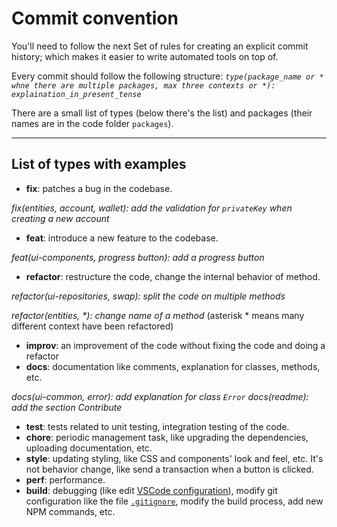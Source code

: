 # Commit convention

You'll need to follow the next Set of rules for creating an explicit commit history; which makes it easier to write automated tools on top of.

Every commit should follow the following structure:
_`type(package_name or * whne there are multiple packages, max three contexts or *): explaination_in_present_tense`_

There are a small list of types (below there's the list) and packages (their names are in the code folder `packages`).

---

## List of types with examples

- **fix**: patches a bug in the codebase.

_fix(entities, account, wallet): add the validation for `privateKey` when creating a new account_

- **feat**: introduce a new feature to the codebase.

_feat(ui-components, progress button): add a progress button_

- **refactor**: restructure the code, change the internal behavior of method.

_refactor(ui-repositories, swap): split the code on multiple methods_

_refactor(entities, *): change name of a method_ (asterisk * means many different context have been refactored)

- **improv**: an improvement of the code without fixing the code and doing a refactor
- **docs**: documentation like comments, explanation for classes, methods, etc.

_docs(ui-common, error): add explanation for class `Error`_
_docs(readme): add the section Contribute_

- **test**: tests related to unit testing, integration testing of the code.
- **chore**: periodic management task, like upgrading the dependencies, uploading documentation, etc.
- **style**: updating styling, like CSS and components' look and feel, etc. It's not behavior change, like send a transaction when a button is clicked.
- **perf**: performance.
- **build**: debugging (like edit [VSCode configuration](https://github.com/Future-Wallet/skia-wallet/blob/main/.vscode)), modify git configuration like the file [`.gitignore`](https://github.com/Future-Wallet/skia-wallet/blob/main/.gitignore), modify the build process, add new NPM commands, etc.
